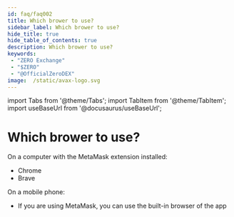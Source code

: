 ```yaml
---
id: faq/faq002
title: Which brower to use?
sidebar_label: Which brower to use?
hide_title: true
hide_table_of_contents: true
description: Which brower to use?
keywords:
 - "ZERO Exchange"
 - "$ZERO"
 - "@OfficialZeroDEX"
image:  /static/avax-logo.svg
---
```


import Tabs from '@theme/Tabs';
import TabItem from '@theme/TabItem';
import useBaseUrl from '@docusaurus/useBaseUrl';

# Which brower to use?

On a computer with the MetaMask extension installed:
* Chrome
* Brave

On a mobile phone:
* If you are using MetaMask, you can use the built-in browser of the app
